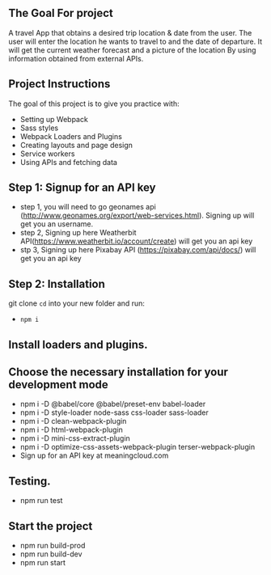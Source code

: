 
## The Goal For project
A travel App that obtains a desired trip location & date from the user.
The user will enter the location he wants to travel to and the date of departure. It will get the current weather forecast and a picture of the location
By using information obtained from external APIs. 
## Project Instructions
The goal of this project is to give you practice with:
- Setting up Webpack
- Sass styles
- Webpack Loaders and Plugins
- Creating layouts and page design
- Service workers
- Using APIs and fetching data 


## Step 1: Signup for an API key
- step 1, you will need to go geonames api (http://www.geonames.org/export/web-services.html). Signing up will get you an username. 
- step 2,  Signing up here Weatherbit API(https://www.weatherbit.io/account/create) will get you an api key
- stp 3,  Signing up here Pixabay API  (https://pixabay.com/api/docs/) will get you an api key
## Step 2: Installation
git clone <repo>
`cd` into your new folder and run:
- `npm i`

## Install loaders and plugins.
## Choose the necessary installation for your development mode
- npm i -D @babel/core @babel/preset-env babel-loader
- npm i -D style-loader node-sass css-loader sass-loader
- npm i -D clean-webpack-plugin
- npm i -D html-webpack-plugin
- npm i -D mini-css-extract-plugin
- npm i -D optimize-css-assets-webpack-plugin terser-webpack-plugin
- Sign up for an API key at meaningcloud.com

## Testing. 
- npm run test
## Start the project 
- npm run build-prod
- npm run build-dev
- npm run start



